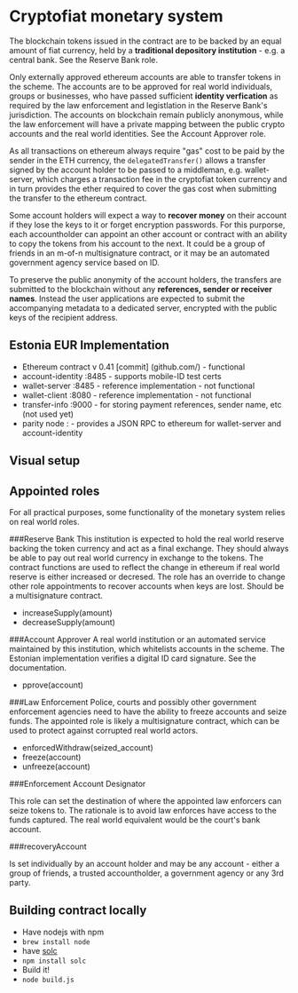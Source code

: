# Cryptofiat monetary system

The blockchain tokens issued in the contract are to be backed by an equal amount of fiat currency, held by a **traditional depository institution** - e.g. a central bank. See the Reserve Bank role.

Only externally approved ethereum accounts are able to transfer tokens in the scheme. The accounts are to be approved for real world individuals, groups or businesses, who have passed sufficient **identity verfication** as required by the law enforcement and legistlation in the Reserve Bank's jurisdiction. The accounts on blockchain remain publicly anonymous, while the law enforcement will have a private mapping between the public crypto accounts and the real world identities. See the Account Approver role.

As all transactions on ethereum always require "gas" cost to be paid by the sender in the ETH currency,  the `delegatedTransfer()` allows a transfer signed by the account holder to be passed to a middleman, e.g. wallet-server, which charges a transaction fee in the cryptofiat token currency and in turn provides the ether required to cover the gas cost when submitting the transfer to the ethereum contract. 

Some account holders will expect a way to **recover money** on their account if they lose the keys to it or forget encryption passwords. For this  purporse, each accountholder can appoint an other account or contract with an ability to copy the tokens from his account to the next. It could be a group of friends in an m-of-n multisignature contract, or it may be an automated government  agency service based on ID.

To preserve the public anonymity of the account holders, the transfers are submitted to the blockchain without any **references, sender or receiver names**. Instead the user applications are expected to submit the accompanying metadata to a dedicated server, encrypted with the public keys of the recipient address.

## Estonia EUR Implementation

* Ethereum contract v 0.41 [commit] (github.com/) - functional
* account-identity :8485 - supports mobile-ID test certs
* wallet-server :8485 - reference implementation - not functional
* wallet-client :8080 - reference implementation - not functional
* transfer-info :9000 - for storing payment references, sender name, etc (not used yet)
* parity node : - provides a JSON RPC to ethereum for wallet-server and account-identity

## Visual setup

## Appointed roles

For all practical purposes, some functionality of the monetary system relies on real world roles.

###Reserve Bank
This institution is expected to hold the real world reserve backing the token currency and act as a final exchange. They should always be able to pay out real world currency in exchange to the tokens. The contract functions are used to reflect the change in ethereum if real world reserve is either increased or decresed. The role has an override to change other role appointments to recover accounts when keys are lost. Should be a multisignature contract.
* increaseSupply(amount)
* decreaseSupply(amount)

###Account Approver
A real world institution or an automated service maintained by this institution, which whitelists accounts in the scheme. The Estonian implementation verifies a digital ID card signature. See the documentation.
* pprove(account)

###Law Enforcement
Police, courts and possibly other government enforcement agencies need to have the ability to freeze accounts and seize funds. The appointed role is likely a multisignature contract, which can be used to protect against corrupted real world actors.
* enforcedWithdraw(seized_account)
* freeze(account)
* unfreeze(account)

###Enforcement Account Designator

This role can set the destination of where the appointed law enforcers can seize tokens to. The rationale is to avoid law enforces have access to the funds captured. The real world equivalent would be the court's bank account.

###recoveryAccount

Is set individually by an account holder and may be any account - either a group of friends, a trusted accountholder, a government agency or any 3rd party. 

## Building contract locally
* Have nodejs with npm
 * `brew install node`
* have [solc](http://solidity.readthedocs.io/en/latest/installing-solidity.html)
 * `npm install solc`
* Build it!
 * `node build.js`
